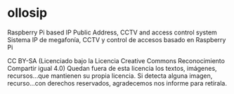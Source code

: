 # ollosip
Raspberry Pi based IP Public Address, CCTV and access control system
Sistema IP de megafonía, CCTV y control de accesos  basado en Raspberry Pi

CC BY-SA (Licenciado bajo la Licencia Creative Commons Reconocimiento Compartir igual 4.0)
Quedan fuera de esta licencia los textos, imágenes, recursos...que mantienen su propia licencia.
Si detecta alguna imagen, recurso...con derechos reservados, agradecemos nos informe para retirala.
